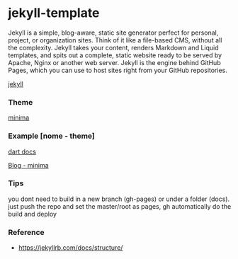 # jekyll-template
Jekyll is a simple, blog-aware, static site generator perfect for personal, project, or organization sites. Think of it like a file-based CMS, without all the complexity. Jekyll takes your content, renders Markdown and Liquid templates, and spits out a complete, static website ready to be served by Apache, Nginx or another web server. Jekyll is the engine behind GitHub Pages, which you can use to host sites right from your GitHub repositories.

[jekyll](https://github.com/jekyll/jekyll)

### Theme
[minima](https://github.com/jekyll/minima)

### Example [nome - theme]
[dart docs](https://github.com/dart-lang/site-www)

[Blog - minima](https://github.com/StartBootstrap/startbootstrap-clean-blog-jekyll)

### Tips
you dont need to build in a new branch (gh-pages) or under a folder (docs).
just push the repo and set the master/root as pages, gh automatically do the build and deploy

### Reference
- https://jekyllrb.com/docs/structure/



